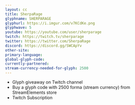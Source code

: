 ```yaml
---
layout: cc
title: SherpaRage
glyphname: SHERPARAGE
glyphurl: https://i.imgur.com/v7KCdKe.png
glyphwave: 5
youtube: https://youtube.com/user/sherparage
twitch: https://twitch.tv/sherparage
twitter: https://twitter.com/SherpaRage
discord: https://discord.gg/SWCApYv
other-site: 
primary-language: 
global-glyph-code: 
currently-partnered: 
stream-currency-needed-for-glyph: 2500
---
```

* Glyph giveaway on Twitch channel
* Buy a glyph code with 2500 forma (stream currency) from StreamElements store
* Twitch Subscription
